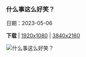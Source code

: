 ### 什么事这么好笑？

日期：2023-05-06

**下载**  |  [1920x1080](https://cn.bing.com/th?id=OHR.SealLaughing_ZH-CN5809094643_1920x1080.jpg)  |  [3840x2160](https://cn.bing.com/th?id=OHR.SealLaughing_ZH-CN5809094643_UHD.jpg)

![什么事这么好笑？](https://cn.bing.com/th?id=OHR.SealLaughing_ZH-CN5809094643_1920x1080.jpg "海豹幼崽，伦迪岛，英国 (© Henley Spiers/Minden Pictures)")

